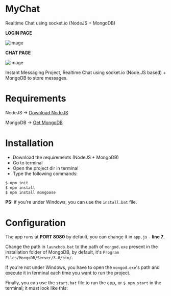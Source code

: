 # MyChat
Realtime Chat using socket.io (NodeJS + MongoDB)

**LOGIN PAGE**

![image](https://user-images.githubusercontent.com/65598953/95272809-49d84380-0839-11eb-8f45-6cc6debf3457.png)

**CHAT PAGE**

![image](https://user-images.githubusercontent.com/65598953/95273233-6aed6400-083a-11eb-83f7-66854c5a8605.png)

Instant Messaging Project, Realtime Chat using socket.io (Node.JS based) + MongoDB to store messages.

# Requirements
NodeJS -> [Download NodeJS][node]

MongoDB -> [Get MongoDB][mongo]

# Installation
  - Download the requirements (NodeJS + MongoDB)
  - Go to terminal
  - Open the project dir in terminal
  - Type the following commands:

```sh
$ npm init
$ npm install
$ npm install mongoose
```
**PS:** 
if you're under Windows, you can use the ```install.bat``` file.

# Configuration
The app runs at **PORT 8080** by default, you can change it in ```app.js``` - **line 7**.

Change the path in ```launchdb.bat``` to the path of ```mongod.exe``` present in the installation folder of MongoDB,
by default, it's ```Program Files/MongoDB/Server/3.0/bin/```.

If you're not under Windows, you have to open the ```mongod.exe```'s path and execute it in terminal each time you want to run the project.

Finally, you can use the ```start.bat``` file to run the app, or ```$ npm start``` in the terminal;
it must look like this:




[node]: <https://nodejs.org/en/download/>
[mongo]: <https://docs.mongodb.com/manual/tutorial/install-mongodb-on-windows/>
